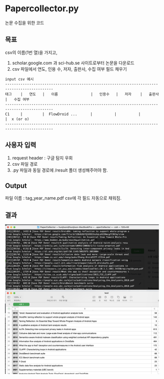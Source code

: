 # Papercollector.py
논문 수집을 위한 코드

## 목표
csv의 이름(1번 열)을 가지고,
1) scholar.google.com 과 sci-hub.se 사이트로부터 논문을 다운로드
2) csv 파일에서 연도, 인용 수, 저자, 출판사, 수집 여부 필드 채우기

```text
input csv 예시
--------------------------------------------------------------------------------------------
태그    |   연도   |   이름               |   인용수   |   저자    |   출판사  |   수집 여부
--------------------------------------------------------------------------------------------
C1     |         |  FlowDroid ...      |          |          |         |  x (or o)    
--------------------------------------------------------------------------------------------
```

## 사용자 입력
1) request header : 구글 탐지 우회
2) csv 파일 경로
3) .py 파일과 동일 경로에 /result 폴더 생성해주어야 함.

## Output
파일 이름 : tag_year_name.pdf
csv에 각 필드 자동으로 채워짐.

## 결과
![실행](photo/1.png)
![결과](photo/2.png)

